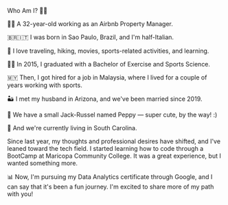 Who Am I? 🙋‍♀️

👩‍💼 A 32-year-old working as an Airbnb Property Manager.

🇧🇷🇮🇹 I was born in Sao Paulo, Brazil, and I'm half-Italian.

🛫 I love traveling, hiking, movies, sports-related activities, and learning.

👩‍🎓 In 2015, I graduated with a Bachelor of Exercise and Sports Science.

🇲🇾 Then, I got hired for a job in Malaysia, where I lived for a couple of years working with sports.

🏜️ I met my husband in Arizona, and we've been married since 2019.

🐶 We have a small Jack-Russel named Peppy — super cute, by the way! :)

🌲 And we're currently living in South Carolina.

Since last year, my thoughts and professional desires have shifted, and I've leaned toward the tech field. I started learning how to code through a BootCamp at Maricopa Community College. It was a great experience, but I wanted something more.

📊 Now, I'm pursuing my Data Analytics certificate through Google, and I can say that it's been a fun journey. I'm excited to share more of my path with you!

<!---
JessGerman/JessGerman is a ✨ special ✨ repository because its `README.md` (this file) appears on your GitHub profile.
You can click the Preview link to take a look at your changes.
--->
